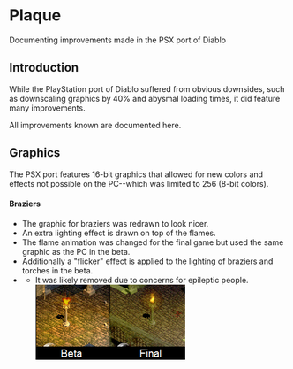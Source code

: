 # Plaque
Documenting improvements made in the PSX port of Diablo

## Introduction
While the PlayStation port of Diablo suffered from obvious downsides, such as downscaling graphics by 40% and abysmal loading times, it did feature many improvements.

All improvements known are documented here.

## Graphics
The PSX port features 16-bit graphics that allowed for new colors and effects not possible on the PC--which was limited to 256 (8-bit colors).

#### Braziers
- The graphic for braziers was redrawn to look nicer.
- An extra lighting effect is drawn on top of the flames.
- The flame animation was changed for the final game but used the same graphic as the PC in the beta.
- Additionally a "flicker" effect is applied to the lighting of braziers and torches in the beta.
- - It was likely removed due to concerns for epileptic people.
![lamp](img/lamp.png)
